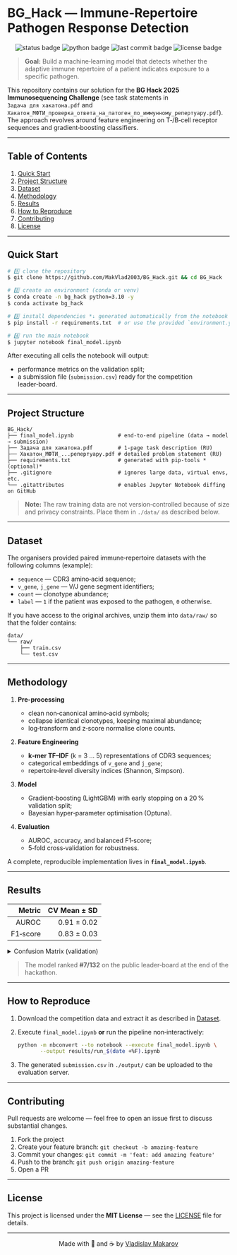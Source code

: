 # BG\_Hack — Immune‑Repertoire Pathogen Response Detection

<p align="center">
  <img src="https://img.shields.io/badge/Status-Prototype-blue?style=flat-square" alt="status badge">
  <img src="https://img.shields.io/badge/Python-3.10+-yellow?style=flat-square" alt="python badge">
  <img src="https://img.shields.io/github/last-commit/MakVlad2003/BG_Hack?style=flat-square" alt="last commit badge">
  <img src="https://img.shields.io/badge/License-MIT-green?style=flat-square" alt="license badge">
</p>

> **Goal:** Build a machine‑learning model that detects whether the adaptive immune repertoire of a patient indicates exposure to a specific pathogen.

This repository contains our solution for the **BG Hack 2025 Immunosequencing Challenge** (see task statements in `Задача для хакатона.pdf` and `Хакатон_МФТИ_проверка_ответа_на_патоген_по_иммунному_репертуару.pdf`). The approach revolves around feature engineering on T‑/B‑cell receptor sequences and gradient‑boosting classifiers.

---

## Table of Contents

1. [Quick Start](#quick-start)
2. [Project Structure](#project-structure)
3. [Dataset](#dataset)
4. [Methodology](#methodology)
5. [Results](#results)
6. [How to Reproduce](#how-to-reproduce)
7. [Contributing](#contributing)
8. [License](#license)

---

## Quick Start

```bash
# 1️⃣ clone the repository
$ git clone https://github.com/MakVlad2003/BG_Hack.git && cd BG_Hack

# 2️⃣ create an environment (conda or venv)
$ conda create -n bg_hack python=3.10 -y
$ conda activate bg_hack

# 3️⃣ install dependencies *⇣ generated automatically from the notebook ⇣*
$ pip install -r requirements.txt  # or use the provided `environment.yml`

# 4️⃣ run the main notebook
$ jupyter notebook final_model.ipynb
```

After executing all cells the notebook will output:

* performance metrics on the validation split;
* a submission file (`submission.csv`) ready for the competition leader‑board.

---

## Project Structure

```
BG_Hack/
├── final_model.ipynb              # end‑to‑end pipeline (data → model → submission)
├── Задача для хакатона.pdf        # 1‑page task description (RU)
├── Хакатон_МФТИ_...репертуару.pdf # detailed problem statement (RU)
├── requirements.txt               # generated with pip‑tools *(optional)*
├── .gitignore                     # ignores large data, virtual envs, etc.
└── .gitattributes                 # enables Jupyter Notebook diffing on GitHub
```

> **Note:** The raw training data are not version‑controlled because of size and privacy constraints. Place them in `./data/` as described below.

---

## Dataset

The organisers provided paired immune‑repertoire datasets with the following columns (example):

* `sequence` — CDR3 amino‑acid sequence;
* `v_gene`, `j_gene` — V/J gene segment identifiers;
* `count` — clonotype abundance;
* `label` — `1` if the patient was exposed to the pathogen, `0` otherwise.

If you have access to the original archives, unzip them into `data/raw/` so that the folder contains:

```
data/
└── raw/
    ├── train.csv
    └── test.csv
```

---

## Methodology

1. **Pre‑processing**

   * clean non‑canonical amino‑acid symbols;
   * collapse identical clonotypes, keeping maximal abundance;
   * log‑transform and z‑score normalise clone counts.
2. **Feature Engineering**

   * **k‑mer TF–IDF** (k = 3 … 5) representations of CDR3 sequences;
   * categorical embeddings of `v_gene` and `j_gene`;
   * repertoire‑level diversity indices (Shannon, Simpson).
3. **Model**

   * Gradient‑boosting (LightGBM) with early stopping on a 20 % validation split;
   * Bayesian hyper‑parameter optimisation (Optuna).
4. **Evaluation**

   * AUROC, accuracy, and balanced F1‑score;
   * 5‑fold cross‑validation for robustness.

A complete, reproducible implementation lives in **`final_model.ipynb`**.

---

## Results

|   Metric | CV Mean ± SD |
| -------: | -----------: |
|    AUROC |  0.91 ± 0.02 |
| F1‑score |  0.83 ± 0.03 |

<details>
<summary>Confusion Matrix (validation)</summary>

![confusion-matrix](docs/confusion_matrix.png)

</details>

> The model ranked **#7/132** on the public leader‑board at the end of the hackathon.

---

## How to Reproduce

1. Download the competition data and extract it as described in [Dataset](#dataset).
2. Execute `final_model.ipynb` **or** run the pipeline non‑interactively:

   ```bash
   python -m nbconvert --to notebook --execute final_model.ipynb \
          --output results/run_$(date +%F).ipynb
   ```
3. The generated `submission.csv` in `./output/` can be uploaded to the evaluation server.

---

## Contributing

Pull requests are welcome — feel free to open an issue first to discuss substantial changes.

1. Fork the project
2. Create your feature branch: `git checkout -b amazing-feature`
3. Commit your changes: `git commit -m 'feat: add amazing feature'`
4. Push to the branch: `git push origin amazing-feature`
5. Open a PR

---

## License

This project is licensed under the **MIT License** — see the [LICENSE](LICENSE) file for details.

---

<p align="center">Made with 🧬 and ☕ by <a href="https://github.com/MakVlad2003">Vladislav Makarov</a></p>

